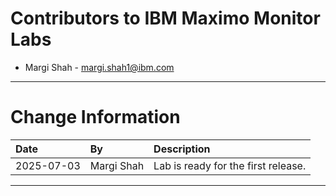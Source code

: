 
# Contributors to IBM Maximo Monitor Labs

- Margi Shah - <margi.shah1@ibm.com>

---

# Change Information

|Date      |By             | Description                                           |
|:---------|:--------------|:------------------------------------------------------|
|2025-07-03|Margi Shah     |Lab is ready for the first release.                    |

---
